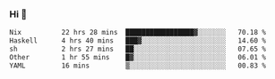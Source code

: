### Hi 👋

<!--START_SECTION:waka-->

```txt
Nix          22 hrs 28 mins  █████████████████▓░░░░░░░   70.18 %
Haskell      4 hrs 40 mins   ███▓░░░░░░░░░░░░░░░░░░░░░   14.60 %
sh           2 hrs 27 mins   ██░░░░░░░░░░░░░░░░░░░░░░░   07.65 %
Other        1 hr 55 mins    █▓░░░░░░░░░░░░░░░░░░░░░░░   06.01 %
YAML         16 mins         ▒░░░░░░░░░░░░░░░░░░░░░░░░   00.83 %
```

<!--END_SECTION:waka-->
